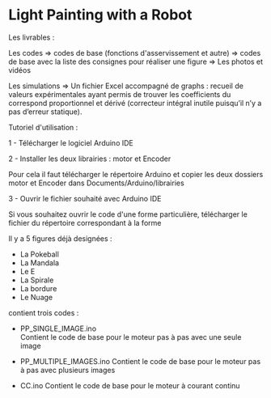 # Light Painting with a Robot

Les livrables :

Les codes
  => codes de base (fonctions d'asservissement et autre)
  => codes de base avec la liste des consignes pour réaliser une figure
  => Les photos et vidéos

Les simulations
=> Un fichier Excel accompagné de graphs : recueil de valeurs expérimentales ayant permis de trouver les coefficients du correspond proportionnel et dérivé (correcteur intégral inutile puisqu’il n’y a pas d’erreur statique).




Tutoriel d'utilisation : 


1 - Télécharger le logiciel Arduino IDE


2 - Installer les deux librairies : motor et Encoder

Pour cela il faut télécharger le répertoire Arduino et copier les deux dossiers motor et Encoder dans Documents/Arduino/librairies


3 - Ouvrir le fichier souhaité avec Arduino IDE

Si vous souhaitez ouvrir le code d'une forme particulière, télécharger le fichier du répertoire correspondant à la forme

Il y a 5 figures déjà designées :
- La Pokeball
- La Mandala
- Le E
- La Spirale
- La bordure
- Le Nuage


 contient trois codes : 
  - PP_SINGLE_IMAGE.ino     
Contient le code de base pour le moteur pas à pas avec une seule image
  
  - PP_MULTIPLE_IMAGES.ino
Contient le code de base pour le moteur pas à pas avec plusieurs images

  - CC.ino
 Contient le code de base pour le moteur à courant continu
  
